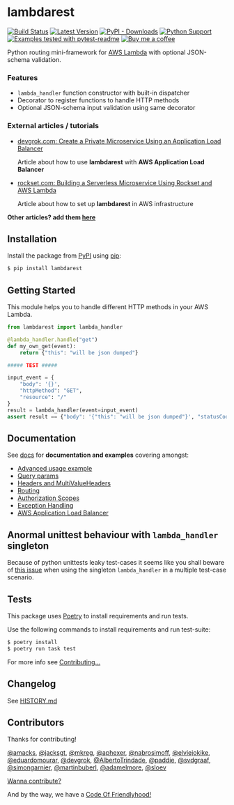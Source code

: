 # lambdarest

[![Build Status](https://travis-ci.com/sloev/python-lambdarest.svg?branch=master)](https://travis-ci.com/github/sloev/python-lambdarest) [![Latest Version](https://img.shields.io/pypi/v/lambdarest.svg)](https://pypi.python.org/pypi/lambdarest) [![PyPI - Downloads](https://img.shields.io/pypi/dm/lambdarest?label=pypi%20downloads)](https://pypistats.org/packages/lambdarest) [![Python Support](https://img.shields.io/pypi/pyversions/lambdarest.svg)](https://pypi.python.org/pypi/lambdarest) [![Examples tested with pytest-readme](http://img.shields.io/badge/readme-tested-brightgreen.svg)](https://github.com/boxed/pytest-readme) [![Buy me a coffee](https://img.shields.io/badge/buy%20me%20a%20coffee-donate-green.svg)](https://buymeacoffee.com/sloev)

Python routing mini-framework for [AWS Lambda](https://aws.amazon.com/lambda/) with optional JSON-schema validation.

### Features

* `lambda_handler` function constructor with built-in dispatcher
* Decorator to register functions to handle HTTP methods
* Optional JSON-schema input validation using same decorator

### External articles / tutorials

* [devgrok.com: Create a Private Microservice Using an Application Load Balancer](http://www.devgrok.com/2019/03/create-private-microservice-using.html)

  Article about how to use **lambdarest** with **AWS Application Load Balancer**

* [rockset.com: Building a Serverless Microservice Using Rockset and AWS Lambda](https://rockset.com/blog/building-a-serverless-microservice-using-rockset-and-aws-lambda/)

  Article about how to set up **lambdarest** in AWS infrastructure

**Other articles? add them [here](https://github.com/trustpilot/python-lambdarest/issues/55)**

## Installation

Install the package from [PyPI](http://pypi.python.org/pypi/) using [pip](https://pip.pypa.io/):

```bash
$ pip install lambdarest
```

## Getting Started

This module helps you to handle different HTTP methods in your AWS Lambda.

```python
from lambdarest import lambda_handler

@lambda_handler.handle("get")
def my_own_get(event):
    return {"this": "will be json dumped"}

##### TEST #####

input_event = {
    "body": '{}',
    "httpMethod": "GET",
    "resource": "/"
}
result = lambda_handler(event=input_event)
assert result == {"body": '{"this": "will be json dumped"}', "statusCode": 200, "headers":{}}
```

## Documentation

See [docs](https://github.com/trustpilot/python-lambdarest/blob/master/docs/README.md) for **documentation and examples** covering amongst:

* [Advanced usage example](https://github.com/trustpilot/python-lambdarest/blob/master/docs/README.md#advanced-usage)
* [Query params](https://github.com/trustpilot/python-lambdarest/blob/master/docs/README.md#query-params)
* [Headers and MultiValueHeaders](https://github.com/trustpilot/python-lambdarest/blob/master/docs/README.md#headers-and-multivalueheaders)
* [Routing](https://github.com/trustpilot/python-lambdarest/blob/master/docs/README.md#routing)
* [Authorization Scopes](https://github.com/trustpilot/python-lambdarest/blob/master/docs/README.md#authorization-scopes)
* [Exception Handling](https://github.com/trustpilot/python-lambdarest/blob/master/docs/README.md#exception-handling)
* [AWS Application Load Balancer](https://github.com/trustpilot/python-lambdarest/blob/master/docs/README.md#aws-application-load-balancer)


## Anormal unittest behaviour with `lambda_handler` singleton

Because of python unittests leaky test-cases it seems like you shall beware of [this issue](https://github.com/trustpilot/python-lambdarest/issues/16) when using the singleton `lambda_handler` in a multiple test-case scenario.

## Tests

This package uses [Poetry](https://python-poetry.org/docs/) to install requirements and run tests.

Use the following commands to install requirements and run test-suite:

```bash
$ poetry install
$ poetry run task test
```

For more info see [Contributing...](https://github.com/trustpilot/python-lambdarest/blob/master/docs/CONTRIBUTING.md)

## Changelog

See [HISTORY.md](https://github.com/trustpilot/python-lambdarest/blob/master/docs/HISTORY.md)

## Contributors

Thanks for contributing!

[@amacks](https://github.com/amacks), [@jacksgt](https://github.com/jacksgt), [@mkreg](https://github.com/mkreg), [@aphexer](https://github.com/aphexer), [@nabrosimoff](https://github.com/nabrosimoff), [@elviejokike](https://github.com/elviejokike), [@eduardomourar](https://github.com/eduardomourar), [@devgrok](https://github.com/devgrok), [@AlbertoTrindade](https://github.com/AlbertoTrindade), [@paddie](https://github.com/paddie), [@svdgraaf](https://github.com/svdgraaf), [@simongarnier](https://github.com/simongarnier), [@martinbuberl](https://github.com/martinbuberl), [@adamelmore](https://github.com/adamelmore), [@sloev](https://github.com/sloev)

[Wanna contribute?](https://github.com/trustpilot/python-lambdarest/blob/master/docs/CONTRIBUTING.md)

And by the way, we have a [Code Of Friendlyhood!](https://github.com/trustpilot/python-lambdarest/blob/master/docs/CODE_OF_CONDUCT.md)
